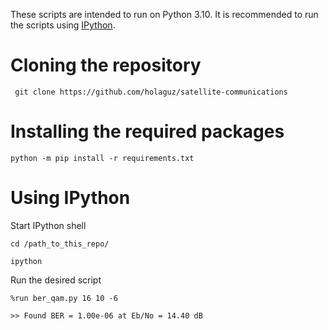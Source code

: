 These scripts are intended to run on Python 3.10. It is recommended to run the scripts using [IPython](https://pypi.org/project/ipython/).


# Cloning the repository
```  git clone https://github.com/holaguz/satellite-communications ```

# Installing the required packages
``` python -m pip install -r requirements.txt ```


# Using IPython
Start IPython shell 

```cd /path_to_this_repo/```

```ipython```

Run the desired script

```%run ber_qam.py 16 10 -6 ```

``` >> Found BER = 1.00e-06 at Eb/No = 14.40 dB ```
